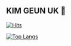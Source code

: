 ## KIM GEUN UK 👋


[![Hits](https://hits.seeyoufarm.com/api/count/incr/badge.svg?url=https%3A%2F%2Fgithub.com%2FKimGeunUk&count_bg=%23000000&title_bg=%23000000&icon=github.svg&icon_color=%23FFFFFF&title=GitHub&edge_flat=false)](https://hits.seeyoufarm.com)


[![Top Langs](https://github-readme-stats.vercel.app/api/top-langs/?username=KimGeunUk&layout=compact&theme=dracula)](https://github.com/KimGeunUk/github-readme-stats)
